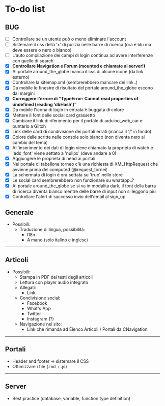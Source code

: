 # To-do list

## BUG

- [ ] Controllare se un utente può o meno eliminare l'account
- [ ] Sistemare il css della 'x' di pulizia nelle barre di ricerca (ora è blu ma deve essere o nero o bianco)
- [ ] L'auto compilazione dei campi di login continua ad avere interferenze con quelle di search
- [x] **Controllare Navigation e Forum (mounted e chiamate al server!)**
- [x] Al portale around_the_globe manca il css di alcune icone (da link esterno)
- [x] Controllare la sitemap.xml (sembrerebbero mancare dei link..)
- [x] Da mobile le finestre di risultato del portale around_the_globe escono dai margini
- [x] **Correggere l'errore di "TypeError: Cannot read properties of undefined (reading 'dbHash')"**
- [x] Da mobile l'icona di login in entrata è buggata di colore
- [x] Mettere il font delle social card grassetto
- [x] Cambiare il link di riferimento per il portale di arduino_web_car e puntarlo a Glitch
- [x] Link delle card di condivisione dei portali errati (manca il '/' in fondo)
- [x] Colore delle scritte nelle console solo bianco (non diventa nero al cambio del tema)
- [x] All'inserimento dei dati di login viene chiamato la proprieta di watch e 'add_font' viene settato a 'nullpx' (deve andare a 0)
- [x] Aggiungere le proprietà di head ai portali
- [x] Nel portale di tabellone torneo c'è una richiesta di XMLHttpRequest che avviene prima del computed (@request_tornei)
- [x] La schermata di login è ora settata su 'true' nello store
- [x] Le social card sembrerebbero non funzionare su whatapp..?
- [x] Al portale around_the_globe se si va in modalita dark, il font della barra di ricerca diventa bianco mentre delle barre di input non si leggono più
- [x] Controllare l'alert di successo invio dell'email al sign_up

## Generale

- Possibili:
  - Traduzione di lingua, possibilità:
    - I18n
    - A mano (solo italino e inglese)

---

## Articoli

- Possibili:
  - Stampa in PDF dei testi degli articoli
  - Lettura con player audio integrato
  - Allegati:
    - Link
  - Condivisione social:
    - Facebook
    - What's App
    - Twitter
    - Instagram (?)
  - Navigazione nel sito:
    - Link che rimanda ad Elenco Articoli / Portali da CNavigation

---

## Portali

- Header and footer => sistemare il CSS
- Ottimizzare i file (.md + .js)

---

## Server

- Best practice (database, variable, function type definition)
